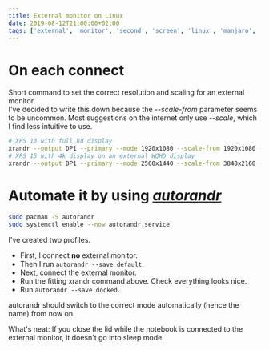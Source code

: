 ```yaml
---
title: External monitor on Linux
date: 2019-08-12T21:00:00+02:00
tags: ['external', 'monitor', 'second', 'screen', 'linux', 'manjaro', 'xrandr']
---
```


# On each connect

Short command to set the correct resolution and scaling for an external monitor.  
I've decided to write this down because the *--scale-from* parameter seems to be uncommon. Most suggestions on the internet only use *--scale*, which I find less intuitive to use.

```bash
# XPS 13 with full hd display
xrandr --output DP1 --primary --mode 1920x1080 --scale-from 1920x1080 --same-as eDP1
# XPS 15 with 4k display on an external WQHD display
xrandr --output DP1 --primary --mode 2560x1440 --scale-from 3840x2160 --same-as eDP1
```

# Automate it by using [*autorandr*](https://github.com/wertarbyte/autorandr)

```bash
sudo pacman -S autorandr
sudo systemctl enable --now autorandr.service
```

I've created two profiles.
- First, I connect **no** external monitor.
- Then I run `autorandr --save default`.
- Next, connect the external monitor.
- Run the fitting xrandr command above. Check everything looks nice.
- Run `autorandr --save docked`.

autorandr should switch to the correct mode automatically (hence the name) from now on.

What's neat: If you close the lid while the notebook is connected to the external monitor, it doesn't go into sleep mode.
